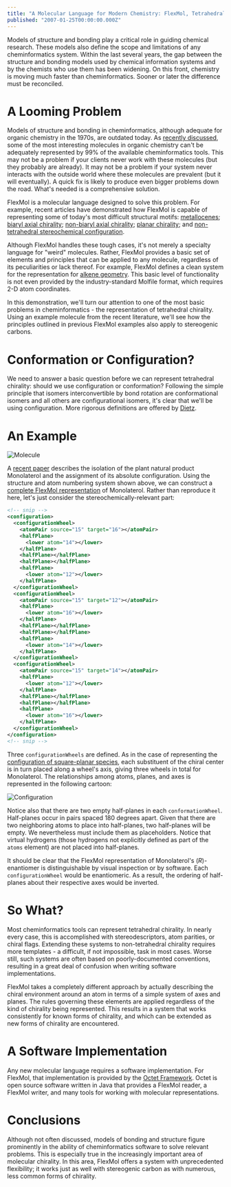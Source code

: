 ```yaml
---
title: "A Molecular Language for Modern Chemistry: FlexMol, Tetrahedral Chirality, and Monolaterol"
published: "2007-01-25T00:00:00.000Z"
---
```


Models of structure and bonding play a critical role in guiding chemical research. These models also define the scope and limitations of any cheminformatics system. Within the last several years, the gap between the structure and bonding models used by chemical information systems and by the chemists who use them has been widening. On this front, chemistry is moving much faster than cheminformatics. Sooner or later the difference must be reconciled.

# A Looming Problem

Models of structure and bonding in cheminformatics, although adequate for organic chemistry in the 1970s, are outdated today. As <a href="http://depth-first.com/articles/2006/12/19/ferrocene-and-beyond-a-solution-to-the-molecular-representation-problem">recently discussed</a>, some of the most interesting molecules in organic chemistry can't be adequately represented by 99% of the available cheminformatics tools. This may not be a problem if your clients never work with these molecules (but they probably are already). It may not be a problem if your system never interacts with the outside world where these molecules are prevalent (but it will eventually). A quick fix is likely to produce even bigger problems down the road. What's needed is a comprehensive solution.

FlexMol is a molecular language designed to solve this problem. For example, recent articles have demonstrated how FlexMol is capable of representing some of today's most difficult structural motifs: <a href="http://depth-first.com/articles/2006/12/20/a-molecular-language-for-modern-chemistry-getting-started-with-flexmol">metallocenes</a>; <a href="http://depth-first.com/articles/2007/01/09/a-molecular-language-for-modern-chemistry-flexmol-and-axial-chirality">biaryl axial chirality</a>; <a href="http://depth-first.com/articles/2007/01/12/flexmol-and-axial-chirality-n-arylacrylanilides">non-biaryl axial chirality</a>; <a href="http://depth-first.com/articles/2007/01/22/a-molecular-language-for-modern-chemistry-flexmol-and-planar-chiral-metacyclophanes">planar chirality</a>; and <a href="http://depth-first.com/articles/2007/01/17/a-molecular-language-for-modern-chemistry-cisplatin-transplatin-and-molecular-configuration">non-tetrahedral stereochemical configuration</a>.

Although FlexMol handles these tough cases, it's not merely a specialty language for "weird" molecules. Rather, FlexMol provides a basic set of elements and principles that can be applied to any molecule, regardless of its peculiarities or lack thereof. For example, FlexMol defines a clean system for the representation for <a href="http://depth-first.com/articles/2007/01/02/a-molecular-language-for-modern-chemistry-flexmol-and-alkene-geometrical-isomerism">alkene geometry</a>. This basic level of functionality is not even provided by the industry-standard Molfile format, which requires 2-D atom coordinates.

In this demonstration, we'll turn our attention to one of the most basic problems in cheminformatics - the representation of tetrahedral chirality. Using an example molecule from the recent literature, we'll see how the principles outlined in previous FlexMol examples also apply to stereogenic carbons.

# Conformation or Configuration?

We need to answer a basic question before we can represent tetrahedral chirality: should we use configuration or conformation? Following the simple principle that isomers interconvertible by bond rotation are conformational isomers and all others are configurational isomers, it's clear that we'll be using configuration. More rigorous definitions are offered by <a href="http://dx.doi.org/10.1021/ci00027a001">Dietz</a>.

# An Example

![Molecule](/images/posts/20070125/molecule.png "Molecule")

A <a href="http://dx.doi.org/10.1021/np060192x">recent paper</a> describes the isolation of the plant natural product Monolaterol and the assignment of its absolute configuration. Using the structure and atom numbering system shown above, we can construct a [complete FlexMol representation](/images/posts/20070125/molecule.xml) of Monolaterol. Rather than reproduce it here, let's just consider the stereochemically-relevant part:

```xml
<!-- snip -->
<configuration>
  <configurationWheel>
    <atomPair source="15" target="16"></atomPair>
    <halfPlane>
      <lower atom="14"></lower>
    </halfPlane>
    <halfPlane></halfPlane>
    <halfPlane></halfPlane>
    <halfPlane>
      <lower atom="12"></lower>
    </halfPlane>
  </configurationWheel>
  <configurationWheel>
    <atomPair source="15" target="12"></atomPair>
    <halfPlane>
      <lower atom="16"></lower>
    </halfPlane>
    <halfPlane></halfPlane>
    <halfPlane></halfPlane>
    <halfPlane>
      <lower atom="14"></lower>
    </halfPlane>
  </configurationWheel>
  <configurationWheel>
    <atomPair source="15" target="14"></atomPair>
    <halfPlane>
      <lower atom="12"></lower>
    </halfPlane>
    <halfPlane></halfPlane>
    <halfPlane></halfPlane>
    <halfPlane>
      <lower atom="16"></lower>
    </halfPlane>
  </configurationWheel>
</configuration>
<!-- snip -->
```

Three `configurationWheels` are defined. As in the case of representing the <a href="http://depth-first.com/articles/2007/01/17/a-molecular-language-for-modern-chemistry-cisplatin-transplatin-and-molecular-configuration">configuration of square-planar species</a>, each substituent of the chiral center is in turn placed along a wheel's axis, giving three wheels in total for Monolaterol. The relationships among atoms, planes, and axes is represented in the following cartoon:

![Configuration](/images/posts/20070125/configuration.png "Configuration")

Notice also that there are two empty half-planes in each `conformationWheel`. Half-planes occur in pairs spaced 180 degrees apart. Given that there are two neighboring atoms to place into half-planes, two half-planes will be empty. We nevertheless must include them as placeholders. Notice that virtual hydrogens (those hydrogens not explicitly defined as part of the `atoms` element) are not placed into half-planes.

It should be clear that the FlexMol representation of Monolaterol's (<em>R</em>)-enantiomer is distinguishable by visual inspection or by software. Each `configurationWheel` would be enantiomeric. As a result, the ordering of half-planes about their respective axes would be inverted.

# So What?

Most cheminformatics tools can represent tetrahedral chirality. In nearly every case, this is accomplished with stereodescriptors, atom parities, or chiral flags. Extending these systems to non-tetrahedral chirality requires more templates - a difficult, if not impossible, task in most cases. Worse still, such systems are often based on poorly-documented conventions, resulting in a great deal of confusion when writing software implementations.

FlexMol takes a completely different approach by actually describing the chiral environment around an atom in terms of a simple system of axes and planes. The rules governing these elements are applied regardless of the kind of chirality being represented. This results in a system that works consistently for known forms of chirality, and which can be extended as new forms of chirality are encountered.

# A Software Implementation

Any new molecular language requires a software implementation. For FlexMol, that implementation is provided by the <a href="http://sf.net/projects/octet">Octet Framework</a>. Octet is open source software written in Java that provides a FlexMol reader, a FlexMol writer, and many tools for working with molecular representations.

# Conclusions

Although not often discussed, models of bonding and structure figure prominently in the ability of cheminformatics software to solve relevant problems. This is especially true in the increasingly important area of molecular chirality. In this area, FlexMol offers a system with unprecedented flexibility; it works just as well with stereogenic carbon as with numerous, less common forms of chirality.